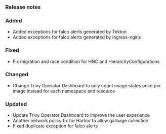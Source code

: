 ### Release notes

### Added

- Added exceptions for falco alerts generated by Tekton
- Added exceptions for falco alerts generated by ingress-nginx

### Fixed

- Fix migration and race condition for HNC and HierarchyConfigurations

### Changed

- Change Trivy Operator Dashboard to only count image states once per image instead for each namespace and resource

### Updated

- Update Trivy Operator Dashboard to improve the user experience
- Another network policy fix for Harbor to allow garbage collection
- Fixed duplicate exception for falco alerts
